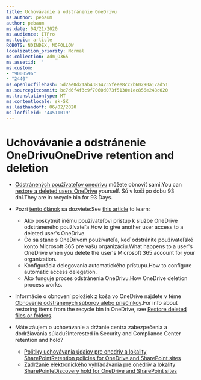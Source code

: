 ```yaml
---
title: Uchovávanie a odstránenie OneDrivu
ms.author: pebaum
author: pebaum
ms.date: 04/21/2020
ms.audience: ITPro
ms.topic: article
ROBOTS: NOINDEX, NOFOLLOW
localization_priority: Normal
ms.collection: Adm_O365
ms.assetid: ''
ms.custom:
- "9000596"
- "2440"
ms.openlocfilehash: 5d2ae0d21ab43814235feee8cc2b60290a17ad51
ms.sourcegitcommit: bc7d6f4f3c9f7060d073f5130e1ec856e248d020
ms.translationtype: MT
ms.contentlocale: sk-SK
ms.lasthandoff: 06/02/2020
ms.locfileid: "44511019"
---
```

# <a name="onedrive-retention-and-deletion"></a><span data-ttu-id="d623b-102">Uchovávanie a odstránenie OneDrivu</span><span class="sxs-lookup"><span data-stu-id="d623b-102">OneDrive retention and deletion</span></span>

- <span data-ttu-id="d623b-103">[Odstránených používateľov onedrivu](https://docs.microsoft.com/onedrive/restore-deleted-onedrive) môžete obnoviť sami.</span><span class="sxs-lookup"><span data-stu-id="d623b-103">You can [restore a deleted users OneDrive](https://docs.microsoft.com/onedrive/restore-deleted-onedrive) yourself.</span></span> <span data-ttu-id="d623b-104">Sú v koši po dobu 93 dní.</span><span class="sxs-lookup"><span data-stu-id="d623b-104">They are in recycle bin for 93 Days.</span></span>

- <span data-ttu-id="d623b-105">Pozri [tento článok](https://docs.microsoft.com/onedrive/retention-and-deletion) sa dozviete:</span><span class="sxs-lookup"><span data-stu-id="d623b-105">See [this article](https://docs.microsoft.com/onedrive/retention-and-deletion) to learn:</span></span>
    - <span data-ttu-id="d623b-106">Ako poskytnúť inému používateľovi prístup k službe OneDrive odstráneného používateľa.</span><span class="sxs-lookup"><span data-stu-id="d623b-106">How to give another user access to a deleted user's OneDrive.</span></span>
    - <span data-ttu-id="d623b-107">Čo sa stane s OneDrivom používateľa, keď odstránite používateľské konto Microsoft 365 pre vašu organizáciu.</span><span class="sxs-lookup"><span data-stu-id="d623b-107">What happens to a user's OneDrive when you delete the user's Microsoft 365 account for your organization.</span></span>
    - <span data-ttu-id="d623b-108">Konfigurácia delegovania automatického prístupu.</span><span class="sxs-lookup"><span data-stu-id="d623b-108">How to configure automatic access delegation.</span></span>
    - <span data-ttu-id="d623b-109">Ako funguje proces odstránenia OneDrivu.</span><span class="sxs-lookup"><span data-stu-id="d623b-109">How OneDrive deletion process works.</span></span>

- <span data-ttu-id="d623b-110">Informácie o obnovení položiek z koša vo OneDrive nájdete v téme [Obnovenie odstránených súborov alebo priečinkov](https://support.office.com/article/949ada80-0026-4db3-a953-c99083e6a84f).</span><span class="sxs-lookup"><span data-stu-id="d623b-110">For info about restoring items from the recycle bin in OneDrive, see [Restore deleted files or folders](https://support.office.com/article/949ada80-0026-4db3-a953-c99083e6a84f).</span></span>

- <span data-ttu-id="d623b-111">Máte záujem o uchovávanie a držanie centra zabezpečenia a dodržiavania súladu?</span><span class="sxs-lookup"><span data-stu-id="d623b-111">Interested in Security and Compliance Center retention and hold?</span></span>
    - [<span data-ttu-id="d623b-112">Politiky uchovávania údajov pre onedriv a lokality SharePoint</span><span class="sxs-lookup"><span data-stu-id="d623b-112">Retention policies for OneDrive and SharePoint sites</span></span>](https://docs.microsoft.com/microsoft-365/compliance/retention-policies)
    - [<span data-ttu-id="d623b-113">Zadržanie elektronického vyhľadávania pre onedriv a lokality SharePoint</span><span class="sxs-lookup"><span data-stu-id="d623b-113">eDiscovery hold for OneDrive and SharePoint sites</span></span>](https://docs.microsoft.com/office365/securitycompliance/ediscovery-cases#step-4-place-content-locations-on-hold)
